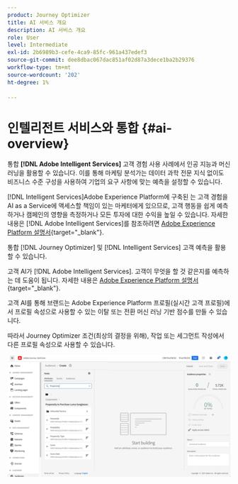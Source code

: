 ```yaml
---
product: Journey Optimizer
title: AI 서비스 개요
description: AI 서비스 개요
role: User
level: Intermediate
exl-id: 2b6989b3-cefe-4ca9-85fc-961a437edef3
source-git-commit: dee8dbac067dac851af02d87a3dece1ba2b29376
workflow-type: tm+mt
source-wordcount: '202'
ht-degree: 1%

---
```


# 인텔리전트 서비스와 통합 {#ai-overview}

통합 **[!DNL Adobe Intelligent Services]** 고객 경험 사용 사례에서 인공 지능과 머신 러닝을 활용할 수 있습니다. 이를 통해 마케팅 분석가는 데이터 과학 전문 지식 없이도 비즈니스 수준 구성을 사용하여 기업의 요구 사항에 맞는 예측을 설정할 수 있습니다.

[!DNL Intelligent Services]Adobe Experience Platform에 구축된 는 고객 경험을 AI as a Service에 액세스할 책임이 있는 마케터에게 있으므로, 고객 행동을 쉽게 예측하거나 캠페인의 영향을 측정하거나 모든 투자에 대한 수익을 높일 수 있습니다. 자세한 내용은 [!DNL Adobe Intelligent Services]를 참조하려면 [Adobe Experience Platform 설명서](https://experienceleague.adobe.com/docs/experience-platform/intelligent-services/home.html){target=&quot;_blank&quot;}.

통합 [!DNL Journey Optimizer] 및 [!DNL Intelligent Services] 고객 예측을 활용할 수 있습니다.

고객 AI가 [!DNL Adobe Intelligent Services]. 고객이 무엇을 할 것 같은지를 예측하는 데 도움이 됩니다. 자세한 내용은 [Adobe Experience Platform 설명서](https://experienceleague.adobe.com/docs/experience-platform/intelligent-services/customer-ai/overview.html){target=&quot;_blank&quot;}.

고객 AI를 통해 브랜드는 Adobe Experience Platform 프로필(실시간 고객 프로필)에서 프로필 속성으로 사용할 수 있는 이탈 또는 전환 머신 러닝 기반 점수를 만들 수 있습니다.

따라서 Journey Optimizer 조건(최상의 결정을 위해), 작업 또는 세그먼트 작성에서 다른 프로필 속성으로 사용할 수 있습니다.

![](assets/customer-ai.png)

